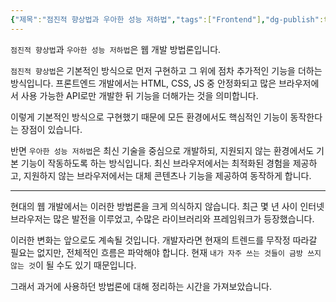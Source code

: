 ```yaml
---
{"제목":"점진적 향상법과 우아한 성능 저하법","tags":["Frontend"],"dg-publish":true,"permalink":"/공부/Frontend/점진적 향상법과 우아한 성능 저하법/","dgPassFrontmatter":true,"updated":"2025-05-05T08:35:14.192+09:00"}
---
```


`점진적 향상법`과 `우아한 성능 저하법`은 웹 개발 방법론입니다.

`점진적 향상법`은 기본적인 방식으로 먼저 구현하고 그 위에 점차 추가적인 기능을 더하는 방식입니다. 프론트엔드 개발에서는 HTML, CSS, JS 중 안정화되고 많은 브라우저에서 사용 가능한 API로만 개발한 뒤 기능을 더해가는 것을 의미합니다.

이렇게 기본적인 방식으로 구현했기 때문에 모든 환경에서도 핵심적인 기능이 동작한다는 장점이 있습니다.

반면 `우아한 성능 저하법`은 최신 기술을 중심으로 개발하되, 지원되지 않는 환경에서도 기본 기능이 작동하도록 하는 방식입니다. 최신 브라우저에서는 최적화된 경험을 제공하고, 지원하지 않는 브라우저에서는 대체 콘텐츠나 기능을 제공하여 동작하게 합니다.

---

현대의 웹 개발에서는 이러한 방법론을 크게 의식하지 않습니다. 최근 몇 년 사이 인터넷 브라우저는 많은 발전을 이루었고, 수많은 라이브러리와 프레임워크가 등장했습니다.

이러한 변화는 앞으로도 계속될 것입니다. 개발자라면 현재의 트렌드를 무작정 따라갈 필요는 없지만, 전체적인 흐름은 파악해야 합니다. 현재 `내가 자주 쓰는 것들이 금방 쓰지 않는 것`이 될 수도 있기 때문입니다.

그래서 과거에 사용하던 방법론에 대해 정리하는 시간을 가져보았습니다.